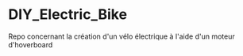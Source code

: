 # DIY_Electric_Bike
Repo concernant la création d'un vélo électrique à l'aide d'un moteur d'hoverboard

